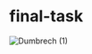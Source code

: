 # final-task

![Dumbrech (1)](https://github.com/mahesajf/devops17-finaltask-mahesa/assets/135594496/08ff9908-0793-4497-b6d9-f57964f86438)
